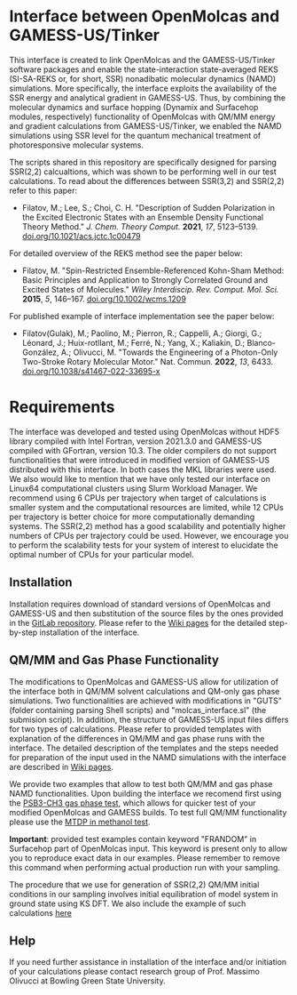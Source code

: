 # Interface between OpenMolcas and GAMESS-US/Tinker

This interface is created to link OpenMolcas and the GAMESS-US/Tinker software packages and enable the state-interaction state-averaged REKS (SI-SA-REKS or, for short, SSR) nonadibatic molecular dynamics (NAMD) simulations. More specifically, the interface exploits the availability of the SSR energy and analytical gradient in GAMESS-US. Thus, by combining the molecular dynamics and surface hopping (Dynamix and Surfacehop modules, respectively) functionality of OpenMolcas with QM/MM energy and gradient calculations from GAMESS-US/Tinker, we enabled the NAMD simulations using SSR level for the quantum mechanical treatment of photoresponsive molecular systems.

The scripts shared in this repository are specifically designed for parsing SSR(2,2) calcualtions, which was shown to be performing well in our test calculations. To read about the differences between SSR(3,2) and SSR(2,2) refer to this paper:

- Filatov, M.; Lee, S.; Choi, C. H. "Description of Sudden Polarization in the Excited Electronic States with an Ensemble Density Functional Theory Method." _J. Chem. Theory Comput._ **2021**, _17_, 5123–5139. [doi.org/10.1021/acs.jctc.1c00479](https://doi.org/10.1021/acs.jctc.1c00479)

For detailed overview of the REKS method see the paper below:

- Filatov, M. "Spin-Restricted Ensemble-Referenced Kohn-Sham Method: Basic Principles and Application to Strongly Correlated Ground and Excited States of Molecules." _Wiley Interdiscip. Rev. Comput. Mol. Sci._ **2015**, _5_, 146–167. [doi.org/10.1002/wcms.1209](https://doi.org/10.1002/wcms.1209)

For published example of interface implementation see the paper below:

- Filatov(Gulak), M.; Paolino, M.; Pierron, R.; Cappelli, A.; Giorgi, G.; Léonard, J.; Huix-rotllant, M.; Ferré, N.; Yang, X.; Kaliakin, D.; Blanco-González, A.; Olivucci, M. "Towards the Engineering of a Photon-Only Two-Stroke Rotary Molecular Motor." Nat. Commun. **2022**, _13_, 6433. [doi.org/10.1038/s41467-022-33695-x](https://doi.org/10.1038/s41467-022-33695-x)

# Requirements
The interface was developed and tested using OpenMolcas without HDF5 library compiled with Intel Fortran, version 2021.3.0 and GAMESS-US compiled with GFortran, version 10.3. The older compilers do not support functionalities that were introduced in modified version of GAMESS-US distributed with this interface. In both cases the MKL libraries were used. We also would like to mention that we have only tested our interface on Linux64 computational clusters using Slurm Workload Manager. We recommend using 6 CPUs per trajectory when target of calculations is smaller system and the computational resources are limited, while 12 CPUs per trajectory is better choice for more computationally demanding systems. The SSR(2,2) method has a good scalability and potentially higher numbers of CPUs per trajectory could be used. However, we encourage you to perform the scalability tests for your system of interest to elucidate the optimal number of CPUs for your particular model.

## Installation
Installation requires download of standard versions of OpenMolcas and GAMESS-US and then substitution of the source files by the ones provided in the [GitLab repository](https://gitlab.com/interface-between/openmolcas-and-gamess-us-with-tinker). Please refer to the [Wiki pages](https://gitlab.com/interface-between/openmolcas-and-gamess-us-with-tinker/-/wikis/home) for the detailed step-by-step installation of the interface.

## QM/MM and Gas Phase Functionality

The modifications to OpenMolcas and GAMESS-US allow for utilization of the interface both in QM/MM solvent calculations and QM-only gas phase simulations. Two functionalities are achieved with modifications in "GUTS" (folder containing parsing Shell scripts) and "molcas_interface.sl" (the submision script). In addition, the structure of GAMESS-US input files differs for two types of calculations. Please refer to provided templates with explanation of the differences in QM/MM and gas phase runs with the interface. The detailed description of the templates and the steps needed for preparation of the input used in the NAMD simulations with the interface are described in [Wiki pages](https://gitlab.com/interface-between/openmolcas-and-gamess-us-with-tinker/-/wikis/home).

We provide two examples that allow to test both QM/MM and gas phase NAMD functionalities. Upon building the interface we recomend first using the [PSB3-CH3 gas phase test](https://gitlab.com/interface-between/openmolcas-and-gamess-us-with-tinker/-/tree/main/Examples/PSB-CH3-NAMD), which allows for quicker test of your modified OpenMolcas and GAMESS builds. To test full QM/MM functionality please use the [MTDP in methanol test](https://gitlab.com/interface-between/openmolcas-and-gamess-us-with-tinker/-/tree/main/Examples/MTDP-NAMD).

**Important**: provided test examples contain keyword "FRANDOM" in Surfacehop part of OpenMolcas input. This keyword is present only to allow you to reproduce exact data in our examples. Please remember to remove this command when performing actual production run with your sampling.

The procedure that we use for generation of SSR(2,2) QM/MM initial conditions in our sampling involves initial equilibration of model system in ground state using KS DFT. We also include the example of such calculations [here](https://gitlab.com/interface-between/openmolcas-and-gamess-us-with-tinker/-/tree/main/Examples/ground-state-MD-MTDP)

## Help
If you need further assistance in installation of the interface and/or initiation of your calculations please contact research group of Prof. Massimo Olivucci at Bowling Green State University.
